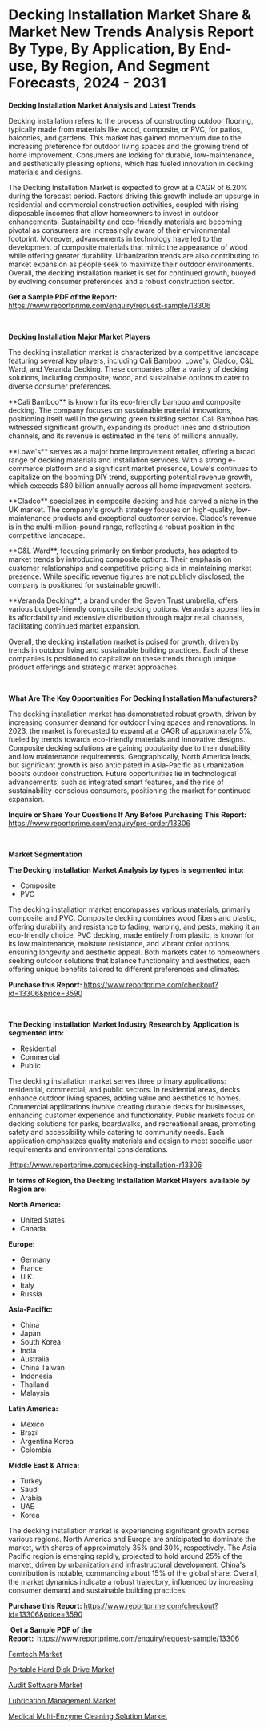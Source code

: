 <p><h1>Decking Installation Market Share & Market New Trends Analysis Report By Type, By Application, By End-use, By Region, And Segment Forecasts, 2024 - 2031</h1></p><p><strong>Decking Installation Market Analysis and Latest Trends</strong></p>
<p><p>Decking installation refers to the process of constructing outdoor flooring, typically made from materials like wood, composite, or PVC, for patios, balconies, and gardens. This market has gained momentum due to the increasing preference for outdoor living spaces and the growing trend of home improvement. Consumers are looking for durable, low-maintenance, and aesthetically pleasing options, which has fueled innovation in decking materials and designs.</p><p>The Decking Installation Market is expected to grow at a CAGR of 6.20% during the forecast period. Factors driving this growth include an upsurge in residential and commercial construction activities, coupled with rising disposable incomes that allow homeowners to invest in outdoor enhancements. Sustainability and eco-friendly materials are becoming pivotal as consumers are increasingly aware of their environmental footprint. Moreover, advancements in technology have led to the development of composite materials that mimic the appearance of wood while offering greater durability. Urbanization trends are also contributing to market expansion as people seek to maximize their outdoor environments. Overall, the decking installation market is set for continued growth, buoyed by evolving consumer preferences and a robust construction sector.</p></p>
<p><strong>Get a Sample PDF of the Report:&nbsp;</strong> <a href="https://www.reportprime.com/enquiry/request-sample/13306?utm_campaign=5&utm_medium=2&utm_source=Github&utm_content=ia&utm_term=29112024&utm_id=decking-installation">https://www.reportprime.com/enquiry/request-sample/13306</a></p>
<p>&nbsp;</p>
<p><strong>Decking Installation Major Market Players</strong></p>
<p><p>The decking installation market is characterized by a competitive landscape featuring several key players, including Cali Bamboo, Lowe's, Cladco, C&L Ward, and Veranda Decking. These companies offer a variety of decking solutions, including composite, wood, and sustainable options to cater to diverse consumer preferences.</p><p>**Cali Bamboo** is known for its eco-friendly bamboo and composite decking. The company focuses on sustainable material innovations, positioning itself well in the growing green building sector. Cali Bamboo has witnessed significant growth, expanding its product lines and distribution channels, and its revenue is estimated in the tens of millions annually.</p><p>**Lowe's** serves as a major home improvement retailer, offering a broad range of decking materials and installation services. With a strong e-commerce platform and a significant market presence, Lowe's continues to capitalize on the booming DIY trend, supporting potential revenue growth, which exceeds $80 billion annually across all home improvement sectors.</p><p>**Cladco** specializes in composite decking and has carved a niche in the UK market. The company's growth strategy focuses on high-quality, low-maintenance products and exceptional customer service. Cladco’s revenue is in the multi-million-pound range, reflecting a robust position in the competitive landscape.</p><p>**C&L Ward**, focusing primarily on timber products, has adapted to market trends by introducing composite options. Their emphasis on customer relationships and competitive pricing aids in maintaining market presence. While specific revenue figures are not publicly disclosed, the company is positioned for sustainable growth.</p><p>**Veranda Decking**, a brand under the Seven Trust umbrella, offers various budget-friendly composite decking options. Veranda's appeal lies in its affordability and extensive distribution through major retail channels, facilitating continued market expansion.</p><p>Overall, the decking installation market is poised for growth, driven by trends in outdoor living and sustainable building practices. Each of these companies is positioned to capitalize on these trends through unique product offerings and strategic market approaches.</p></p>
<p>&nbsp;</p>
<p><strong>What Are The Key Opportunities For Decking Installation Manufacturers?</strong></p>
<p><p>The decking installation market has demonstrated robust growth, driven by increasing consumer demand for outdoor living spaces and renovations. In 2023, the market is forecasted to expand at a CAGR of approximately 5%, fueled by trends towards eco-friendly materials and innovative designs. Composite decking solutions are gaining popularity due to their durability and low maintenance requirements. Geographically, North America leads, but significant growth is also anticipated in Asia-Pacific as urbanization boosts outdoor construction. Future opportunities lie in technological advancements, such as integrated smart features, and the rise of sustainability-conscious consumers, positioning the market for continued expansion.</p></p>
<p><strong>Inquire or Share Your Questions If Any Before Purchasing This Report:</strong> <a href="https://www.reportprime.com/enquiry/pre-order/13306?utm_campaign=5&utm_medium=2&utm_source=Github&utm_content=ia&utm_term=29112024&utm_id=decking-installation">https://www.reportprime.com/enquiry/pre-order/13306</a></p>
<p>&nbsp;</p>
<p><strong>Market Segmentation</strong></p>
<p><strong>The Decking Installation Market Analysis by types is segmented into:</strong></p>
<p><ul><li>Composite</li><li>PVC</li></ul></p>
<p><p>The decking installation market encompasses various materials, primarily composite and PVC. Composite decking combines wood fibers and plastic, offering durability and resistance to fading, warping, and pests, making it an eco-friendly choice. PVC decking, made entirely from plastic, is known for its low maintenance, moisture resistance, and vibrant color options, ensuring longevity and aesthetic appeal. Both markets cater to homeowners seeking outdoor solutions that balance functionality and aesthetics, each offering unique benefits tailored to different preferences and climates.</p></p>
<p><strong>Purchase this Report:&nbsp;</strong><a href="https://www.reportprime.com/checkout?id=13306&price=3590&utm_campaign=5&utm_medium=2&utm_source=Github&utm_content=ia&utm_term=29112024&utm_id=decking-installation">https://www.reportprime.com/checkout?id=13306&price=3590</a></p>
<p>&nbsp;</p>
<p><strong>The Decking Installation Market Industry Research by Application is segmented into:</strong></p>
<p><ul><li>Residential</li><li>Commercial</li><li>Public</li></ul></p>
<p><p>The decking installation market serves three primary applications: residential, commercial, and public sectors. In residential areas, decks enhance outdoor living spaces, adding value and aesthetics to homes. Commercial applications involve creating durable decks for businesses, enhancing customer experience and functionality. Public markets focus on decking solutions for parks, boardwalks, and recreational areas, promoting safety and accessibility while catering to community needs. Each application emphasizes quality materials and design to meet specific user requirements and environmental considerations.</p></p>
<p><a href="https://www.reportprime.com/decking-installation-r13306?utm_campaign=5&utm_medium=2&utm_source=Github&utm_content=ia&utm_term=29112024&utm_id=decking-installation">&nbsp;https://www.reportprime.com/decking-installation-r13306</a></p>
<p><strong>In terms of Region, the Decking Installation Market Players available by Region are:</strong></p>
<p>
    <p> <strong> North America: </strong>
        <ul>
            <li>United States</li>
            <li>Canada</li>
        </ul>
        </p> 
    <p> <strong> Europe: </strong>
        <ul>
            <li>Germany</li>
            <li>France</li>
            <li>U.K.</li>
            <li>Italy</li>
            <li>Russia</li>
        </ul>
        </p> 
    <p> <strong> Asia-Pacific: </strong>
        <ul>
            <li>China</li>
            <li>Japan</li>
            <li>South Korea</li>
            <li>India</li>
            <li>Australia</li>
            <li>China Taiwan</li>
            <li>Indonesia</li>
            <li>Thailand</li>
            <li>Malaysia</li>
        </ul>
        </p> 
    <p> <strong> Latin America: </strong>
        <ul>
            <li>Mexico</li>
            <li>Brazil</li>
            <li>Argentina Korea</li>
            <li>Colombia</li>
        </ul>
        </p> 
    <p> <strong> Middle East & Africa: </strong>
        <ul>
            <li>Turkey</li>
            <li>Saudi</li>
            <li>Arabia</li>
            <li>UAE</li>
            <li>Korea</li>
        </ul>
    </p>
    </p>
<p><p>The decking installation market is experiencing significant growth across various regions. North America and Europe are anticipated to dominate the market, with shares of approximately 35% and 30%, respectively. The Asia-Pacific region is emerging rapidly, projected to hold around 25% of the market, driven by urbanization and infrastructural development. China's contribution is notable, commanding about 15% of the global share. Overall, the market dynamics indicate a robust trajectory, influenced by increasing consumer demand and sustainable building practices.</p></p>
<p><strong>Purchase this Report: </strong><a href="https://www.reportprime.com/checkout?id=13306&price=3590&utm_campaign=5&utm_medium=2&utm_source=Github&utm_content=ia&utm_term=29112024&utm_id=decking-installation">https://www.reportprime.com/checkout?id=13306&price=3590</a></p>
<p>&nbsp;<strong>Get a Sample PDF of the Report:&nbsp;&nbsp;</strong><a href="https://www.reportprime.com/enquiry/request-sample/13306?utm_campaign=5&utm_medium=2&utm_source=Github&utm_content=ia&utm_term=29112024&utm_id=decking-installation">https://www.reportprime.com/enquiry/request-sample/13306</a></p>
<p><strong></strong></p>
<p><p><a href="https://github.com/prosalinda88/Market-Research-Report-List-6/blob/main/femtech-market.md?utm_campaign=5&utm_medium=2&utm_source=Github&utm_content=ia&utm_term=29112024&utm_id=decking-installation">Femtech Market</a></p><p><a href="https://issuu.com/reportprime-2/docs/portable-hard-disk-drive-market-size-2030.pptx?utm_campaign=5&utm_medium=2&utm_source=Github&utm_content=ia&utm_term=29112024&utm_id=decking-installation">Portable Hard Disk Drive Market</a></p><p><a href="https://www.linkedin.com/pulse/detailed-market-size-growth-audit-software-sector-2024-2031-138-bmxhc?utm_campaign=5&utm_medium=2&utm_source=Github&utm_content=ia&utm_term=29112024&utm_id=decking-installation">Audit Software Market</a></p><p><a href="https://github.com/globismark/Market-Research-Report-List-5/blob/main/lubrication-management-market.md?utm_campaign=5&utm_medium=2&utm_source=Github&utm_content=ia&utm_term=29112024&utm_id=decking-installation">Lubrication Management Market</a></p><p><a href="https://issuu.com/reportprime-2/docs/medical-multi-enzyme-cleaning-solution-market-size?utm_campaign=5&utm_medium=2&utm_source=Github&utm_content=ia&utm_term=29112024&utm_id=decking-installation">Medical Multi-Enzyme Cleaning Solution Market</a></p></p>